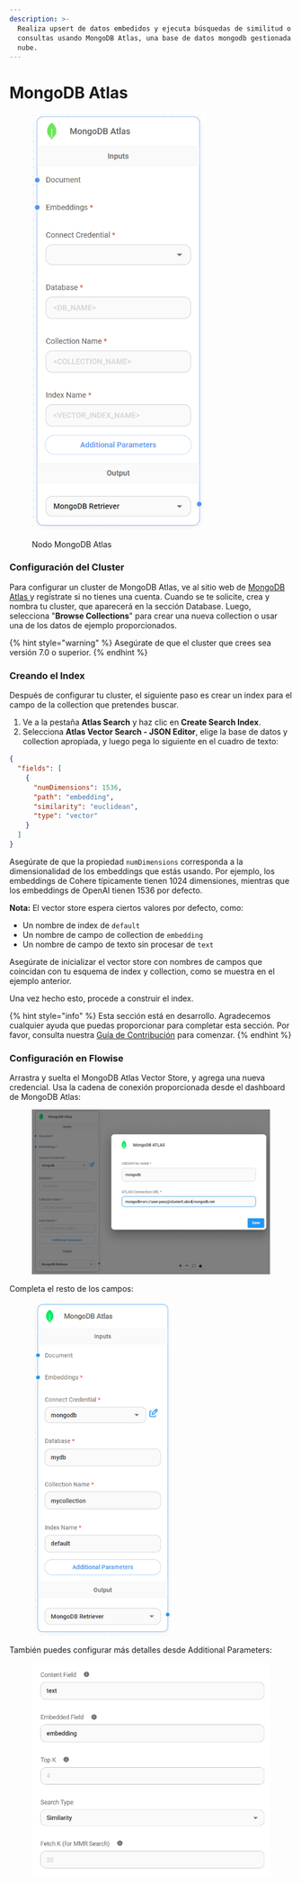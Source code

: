 ```yaml
---
description: >-
  Realiza upsert de datos embedidos y ejecuta búsquedas de similitud o mmr sobre
  consultas usando MongoDB Atlas, una base de datos mongodb gestionada en la
  nube.
---
```


# MongoDB Atlas

<figure><img src="../../../../.gitbook/assets/image (161).png" alt="" width="308"><figcaption><p>Nodo MongoDB Atlas</p></figcaption></figure>

### Configuración del Cluster[​](https://js.langchain.com/docs/integrations/vectorstores/mongodb_atlas/#initial-cluster-configuration) <a href="#initial-cluster-configuration" id="initial-cluster-configuration"></a>

Para configurar un cluster de MongoDB Atlas, ve al sitio web de [MongoDB Atlas ](https://www.mongodb.com/)y regístrate si no tienes una cuenta. Cuando se te solicite, crea y nombra tu cluster, que aparecerá en la sección Database. Luego, selecciona "**Browse Collections**" para crear una nueva collection o usar una de los datos de ejemplo proporcionados.

{% hint style="warning" %}
Asegúrate de que el cluster que crees sea versión 7.0 o superior.
{% endhint %}

### Creando el Index

Después de configurar tu cluster, el siguiente paso es crear un index para el campo de la collection que pretendes buscar.

1. Ve a la pestaña **Atlas Search** y haz clic en **Create Search Index**.
2. Selecciona **Atlas Vector Search - JSON Editor**, elige la base de datos y collection apropiada, y luego pega lo siguiente en el cuadro de texto:

```json
{
  "fields": [
    {
      "numDimensions": 1536,
      "path": "embedding",
      "similarity": "euclidean",
      "type": "vector"
    }
  ]
}
```

Asegúrate de que la propiedad `numDimensions` corresponda a la dimensionalidad de los embeddings que estás usando. Por ejemplo, los embeddings de Cohere típicamente tienen 1024 dimensiones, mientras que los embeddings de OpenAI tienen 1536 por defecto.

**Nota:** El vector store espera ciertos valores por defecto, como:

* Un nombre de index de `default`
* Un nombre de campo de collection de `embedding`
* Un nombre de campo de texto sin procesar de `text`

Asegúrate de inicializar el vector store con nombres de campos que coincidan con tu esquema de index y collection, como se muestra en el ejemplo anterior.

Una vez hecho esto, procede a construir el index.

{% hint style="info" %}
Esta sección está en desarrollo. Agradecemos cualquier ayuda que puedas proporcionar para completar esta sección. Por favor, consulta nuestra [Guía de Contribución](../../../../contributing/) para comenzar.
{% endhint %}

### Configuración en Flowise

Arrastra y suelta el MongoDB Atlas Vector Store, y agrega una nueva credencial. Usa la cadena de conexión proporcionada desde el dashboard de MongoDB Atlas:

<figure><img src="../../../../.gitbook/assets/image (1) (1) (1) (1) (1) (1) (1).png" alt=""><figcaption></figcaption></figure>

Completa el resto de los campos:

<figure><img src="../../../../.gitbook/assets/image (1) (1) (1) (1) (1) (1) (1) (1).png" alt="" width="252"><figcaption></figcaption></figure>

También puedes configurar más detalles desde Additional Parameters:

<figure><img src="../../../../.gitbook/assets/image (164).png" alt="" width="518"><figcaption></figcaption></figure>
